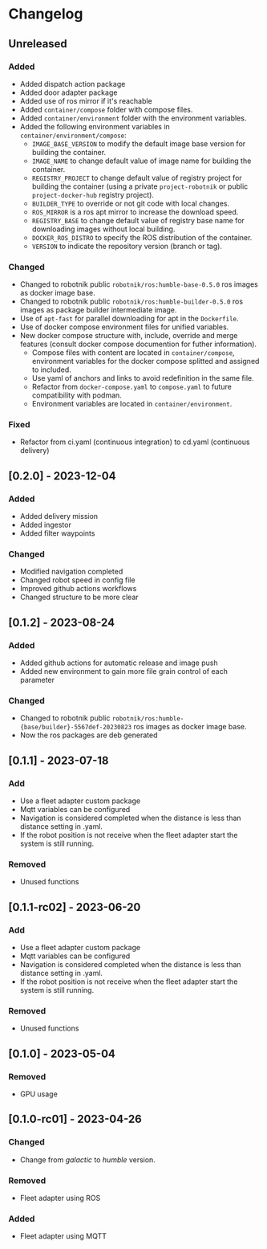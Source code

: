 # Changelog

## Unreleased

### Added
- Added dispatch action package
- Added door adapter package
- Added use of ros mirror if it's reachable
- Added `container/compose` folder with compose files.
- Added `container/environment` folder with the environment variables.
- Added the following environment variables in `container/environment/compose`:
    - `IMAGE_BASE_VERSION` to modify the default image base version for building the container.
    - `IMAGE_NAME` to change default value of image name for building the container.
    - `REGISTRY_PROJECT` to change default value of registry project for building the container (using a private `project-robotnik` or public `project-docker-hub` registry project).
    - `BUILDER_TYPE` to override or not git code with local changes.
    - `ROS_MIRROR` is a ros apt mirror to increase the download speed.
    - `REGISTRY_BASE` to change default value of registry base name for downloading images without local building.
    - `DOCKER_ROS_DISTRO` to specify the ROS distribution of the container.
    - `VERSION` to indicate the repository version (branch or tag).

### Changed
- Changed to robotnik public `robotnik/ros:humble-base-0.5.0` ros images as docker image base.
- Changed to robotnik public `robotnik/ros:humble-builder-0.5.0` ros images as package builder intermediate image.
- Use of `apt-fast` for parallel downloading for apt in the `Dockerfile`.
- Use of docker compose environment files for unified variables.
- New docker compose structure with, include, override and merge features (consult docker compose documention for futher information).
    - Compose files with content are located in `container/compose`, environment variables for the docker compose splitted and assigned to included.
    - Use yaml of anchors and links to avoid redefinition in the same file.
    - Refactor from `docker-compose.yaml` to `compose.yaml` to future compatibility with podman.
    - Environment variables are located in `container/environment`.

### Fixed
- Refactor from ci.yaml (continuous integration) to cd.yaml (continuous delivery)


## [0.2.0] - 2023-12-04

### Added
- Added delivery mission
- Added ingestor
- Added filter waypoints

### Changed
- Modified navigation completed
- Changed robot speed in config file
- Improved github actions workflows
- Changed structure to be more clear 


## [0.1.2] - 2023-08-24

### Added

- Added github actions for automatic release and image push
- Added new environment to gain more file grain control of each parameter

### Changed
- Changed to robotnik public `robotnik/ros:humble-{base/builder}-5567def-20230823` ros images as docker image base.
- Now the ros packages are deb generated


## [0.1.1] - 2023-07-18

### Add

- Use a fleet adapter custom package
- Mqtt variables can be configured
- Navigation is considered completed when the distance is less than distance setting in .yaml.
- If the robot position is not receive when the fleet adapter start the system is still running.

### Removed 

- Unused functions

## [0.1.1-rc02] - 2023-06-20

### Add

- Use a fleet adapter custom package
- Mqtt variables can be configured
- Navigation is considered completed when the distance is less than distance setting in .yaml.
- If the robot position is not receive when the fleet adapter start the system is still running.

### Removed 

- Unused functions

## [0.1.0] - 2023-05-04

### Removed

- GPU usage

## [0.1.0-rc01]  -  2023-04-26

### Changed 

-  Change from *galactic* to *humble* version.

### Removed

- Fleet adapter using ROS

### Added 

- Fleet adapter using MQTT
